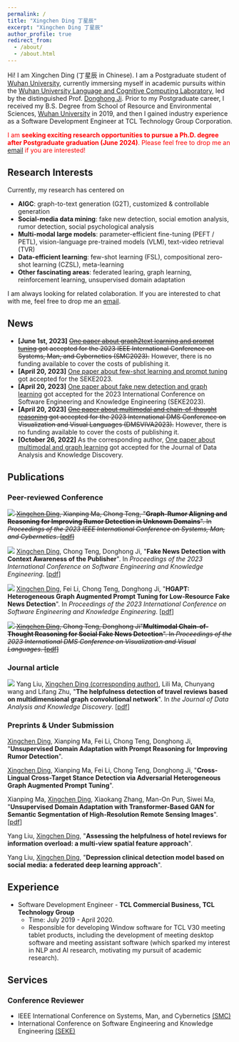 ```yaml
---
permalink: /
title: "Xingchen Ding 丁星辰"
excerpt: "Xingchen Ding 丁星辰"
author_profile: true
redirect_from: 
  - /about/
  - /about.html
---
```


<!-- Hi! I am Siteng Huang (黄思腾 in Chinese). I am a joint Ph.D. student of [Zhejiang University](http://www.zju.edu.cn/) and [Westlake University](https://www.westlake.edu.cn/), advised by Prof. [Donglin Wang](https://en.westlake.edu.cn/about/faculty/201912/t20191206_2513.shtml). And I am a member of [Machine Intelligence Laboratory (MiLAB)](https://milab.westlake.edu.cn/) in Westlake University, and currently also a research intern at <a href="https://damo.alibaba.com/" target="_blank">DAMO Academy, Alibaba Group</a>. Prior to my Ph.D. career, I received my B.Eng. Degree from School of Computer Science, [Wuhan University](https://www.whu.edu.cn/) in 2019. -->
Hi! I am Xingchen Ding (丁星辰 in Chinese). I am a Postgraduate student of [Wuhan University](http://www.whu.edu.cn/), currently immersing myself in academic pursuits within the [Wuhan University Language and Cognitive Computing Laboratory](http://lacc.whu.edu.cn/home), led by the distinguished Prof. [Donghong Ji](https://scholar.google.com/citations?user=2Q-7u3AAAAAJ). Prior to my Postgraduate career, I received my B.S. Degree from School of Resource and Environmental Sciences, [Wuhan University](https://www.whu.edu.cn/) in 2019, and then I gained industry experience as a Software Development Engineer at TCL Technology Group Corporation.
<!-- TCL Commercial Information Technology Co., Ltd.  -->

<span style="color:red;">I am <b>seeking exciting research opportunities to pursue a Ph.D. degree after Postgraduate graduation (June 2024)</b>. Please feel free to drop me an <a href="mailto:xingos@whu.edu.cn" target="_blank">email</a> if you are interested!</span>

<h2 id='research-interests'>Research Interests</h2>

<!-- I am interested in technologies that allow machines and robots to learn like humans. In particular, I am committed to giving robots the ability to understand the world and learn from previous experiences, so that they can complete new tasks, acquire new skills or adapt to new environments rapidly with fewer samples through learning algorithms. Currently, my areas of interest include meta-learning, multi-task learning, and transfer learning on few/zero-shot learning tasks. I am also interested in deep learning, computer vision, and multimodal machine learning. -->

Currently, my research has centered on

* **AIGC**: graph-to-text generation (G2T), customized & controllable generation
* **Social-media data mining**: fake new detection, social emotion analysis, rumor detection, social psychological analysis
* **Multi-modal large models**: parameter-efficient fine-tuning (PEFT / PETL), vision-language pre-trained models (VLM), text-video retrieval (TVR)
* **Data-efficient learning**: few-shot learning (FSL), compositional zero-shot learning (CZSL), meta-learning
* **Other fascinating areas**: federated learing, graph learning, reinforcement learning, unsupervised domain adaptation

I am always looking for related colaboration. If you are interested to chat with me, feel free to drop me an <a href="mailto:xingos@whu.edu.cn" target="_blank">email</a>.

<!-- language-augmented vision -->

<!-- In the longer term, I am more concerned about

* giving robots the ability to understand the world and learn from previous experiences, so that they can complete new tasks, acquire new skills or adapt to new environments rapidly with fewer samples through learning algorithms. -->

<!-- 
1. 快速迁移，尤其是大模型
2. 机器人的主动学习，感知智能与行为智能 embodied
3. 开放世界
-->

<!-- I am interested in technologies that allow machines and robots to learn like humans. In particular, I am committed to giving robots the ability to understand the world and learn from previous experiences, so that they can complete new tasks, acquire new skills or adapt to new environments rapidly with fewer samples through learning algorithms.  -->

<h2 id='news'>News</h2>

* **[June 1st, 2023]** ~~[One paper about graph2text learning and prompt tuning](https://xingos123.github.io/files/smc2023/SMC23_0400_MS.pdf) got accepted for the 2023 IEEE International Conference on Systems, Man, and Cybernetics  (SMC2023).~~ However, there is no funding available to cover the costs of publishing it.
* **[April 20, 2023]** [One paper about few-shot learning and prompt tuning](https://xingos123.github.io/files/seke2023/paper062.pdf) got accepted for the SEKE2023.
* **[April 20, 2023]** [One paper about fake new detection and graph learning](https://xingos123.github.io/files/seke2023/paper061.pdf) got accepted for the 2023 International Conference on Software Engineering and Knowledge Engineering (SEKE2023).
* **[April 20, 2023]** ~~[One paper about multimodal and chain-of-thought reasoning](https://xingos123.github.io/files/dms2023/dms-mmcot.pdf) got accepted for the 2023 International DMS Conference on Visualization and Visual Languages (DMSVIVA2023).~~ However, there is no funding available to cover the costs of publishing it.
* **[October 26, 2022]** As the corresponding author, [One paper about multimodal and graph learning](https://xingos123.github.io/files/dataanalysis/multidimensional-graph-convolutional-network.pdf) got accepted for the Journal of Data Analysis and Knowledge Discovery.


<!-- **Hiring**: We are looking for **postdoctors, research assistants and visiting students for MiLAB in Westlake University** (currently only for Chinese). More information about requirements can be found [here](https://milab.westlake.edu.cn/contact.html), and if you are still in school, being a visiting student is also welcome. Please send email to `mi_lab[AT]westlake.edu.cn` with your CV if you are interested. Specially, if you are interested in my research direction and would like to be my collaborator after coming, please specify in the email and also send a copy to me.
{: .notice--info} -->

<h2 id='publications'>Publications</h2>

### Peer-reviewed Conference

~~<a href="https://xingos123.github.io/files/smc2023/SMC23_0400_MS.pdf" target="_blank"><img src="https://img.shields.io/badge/SMC-2023-blue?style=flat-square"></a> <u>Xingchen Ding</u>, Xianping Ma, Chong Teng, &quot;**Graph-Rumor Aligning and Reasoning for Improving Rumor Detection in Unknown Domains**&quot;. In *Proceedings of the 2023 IEEE International Conference on Systems, Man, and Cybernetics*. [[pdf](https://xingos123.github.io/files/smc2023/SMC23_0400_MS.pdf)]~~

<a href="https://ksiresearch.org/seke/seke23paper/paper061.pdf" target="_blank"><img src="https://img.shields.io/badge/SEKE-2023-blue?style=flat-square"></a> <u>Xingchen Ding</u>, Chong Teng, Donghong Ji, &quot;**Fake News Detection with Context Awareness of the Publisher**&quot;. In *Proceedings of the 2023 International Conference on Software Engineering and Knowledge Engineering*. [[pdf](https://xingos123.github.io/files/seke2023/paper061.pdf)]

<a href="https://ksiresearch.org/seke/seke23paper/paper062.pdf" target="_blank"><img src="https://img.shields.io/badge/SEKE-2023-blue?style=flat-square"></a> <u>Xingchen Ding</u>, Fei Li, Chong Teng, Donghong Ji, &quot;**HGAPT: Heterogeneous Graph Augmented Prompt Tuning for Low-Resource Fake News Detection**&quot;. In *Proceedings of the 2023 International Conference on Software Engineering and Knowledge Engineering*. [[pdf](https://xingos123.github.io/files/seke2023/paper062.pdf)]

~~<a href="https://xingos123.github.io/files/dms2023/dms-mmcot.pdf" target="_blank"><img src="https://img.shields.io/badge/DMSVIVA-2023-blue?style=flat-square"></a> <u>Xingchen Ding</u>, Chong Teng, Donghong Ji&quot;**Multimodal Chain-of-Thought Reasoning for Social Fake News Detection**&quot;. In *Proceedings of the 2023 International DMS Conference on Visualization and Visual Languages*. [[pdf](https://xingos123.github.io/files/dms2023/dms-mmcot.pdf)]~~

### Journal article

<a href="https://kns.cnki.net/kcms2/article/abstract?v=3uoqIhG8C45S0n9fL2suRadTyEVl2pW9UrhTDCdPD66BsvSnCfrndbo-MNSP4LaaudAxAHu5zn55gm4f--rgb-5ZwxHsyZmC&uniplatform=NZKPT" target="_blank"><img src="https://img.shields.io/badge/DAKD-blue?style=flat-square"></a> Yang Liu, <u>Xingchen Ding (corresponding author)</u>, Lili Ma, Chunyang wang and Lifang Zhu, &quot;**The helpfulness detection of travel reviews based on multidimensional graph convolutional network**&quot;. In *the Journal of Data Analysis and Knowledge Discovery*. [[pdf](https://xingos123.github.io/files/dataanalysis/multidimensional-graph-convolutional-network.pdf)]

### Preprints & Under Submission

<u>Xingchen Ding</u>, Xianping Ma, Fei Li, Chong Teng, Donghong Ji, &quot;**Unsupervised Domain Adaptation with Prompt Reasoning for Improving Rumor Detection**&quot;.

<u>Xingchen Ding</u>, Xianping Ma, Fei Li, Chong Teng, Donghong Ji, &quot;**Cross-Lingual Cross-Target Stance Detection via Adversarial Heterogeneous Graph Augmented Prompt Tuning**&quot;.

Xianping Ma, <u>Xingchen Ding</u>, Xiaokang Zhang, Man-On Pun, Siwei Ma, &quot;**Unsupervised Domain Adaptation with Transformer-Based GAN for Semantic Segmentation of High-Resolution Remote Sensing Images**&quot;. [[pdf](https://www.techrxiv.org/ndownloader/files/41660625/1)]

Yang Liu, <u>Xingchen Ding</u>, &quot;**Assessing the helpfulness of hotel reviews for information overload: a multi-view spatial feature approach**&quot;.

Yang Liu, <u>Xingchen Ding</u>, &quot;**Depression clinical detection model based on social media: a federated deep learning approach**&quot;.


<!-- ## Professional Experience -->

<h2 id='experience'>Experience</h2>

* Software Development Engineer - **TCL Commercial Business, TCL Technology Group**
  * Time: July 2019 - April 2020.
  * Responsible for developing Window software for TCL V30 meeting tablet products, including the development of meeting desktop software and meeting assistant software (which sparked my interest in NLP and AI research, motivating my pursuit of academic research).

<h2 id='services'>Services</h2>

<!-- ### Journal Reviewer

* [IEEE Transactions on Neural Networks and Learning Systems (TNNLS)](https://ieeexplore.ieee.org/xpl/RecentIssue.jsp?punumber=5962385)

### Program Committee and/or Reviewer for Conferences and Workshops

* [ICCV 2023](https://iccv2023.thecvf.com/) -->

### Conference Reviewer

* IEEE International Conference on Systems, Man, and Cybernetics [(SMC)](https://www.ieeesmc.org/)
* International Conference on Software Engineering and Knowledge Engineering [(SEKE)](https://ksiresearch.org/seke/seke23.html)

<!-- ### Program Committee for Conferences and Workshops

* Session Chair, The First Westlake Robot Learning Symposium

<h2 id='misc'>Misc</h2>

Welcome to follow my [Zhihu](https://www.zhihu.com/people/huang-si-teng-67) account and [Chinese blog](https://kyonhuang.top/blog/). -->

<!-- <div align="middle">
  <a href="https://milab.westlake.edu.cn/" target="_blank"><img align="middle" style="max-width: 300px; width: 100%; margin-right: 40px; margin-top: 10px" src="https://kyonhuang.top/images/milab_logo.png" /></a>
  <a href="http://www.zju.edu.cn/" target="_blank"><img align="middle" style="max-width: 160px; width: 100%; margin-left: 20px; margin-top: 10px" src="https://raw.githubusercontent.com/bighuang624/pic-repo/master/color-zju-logo.png" /></a>
</div> -->
